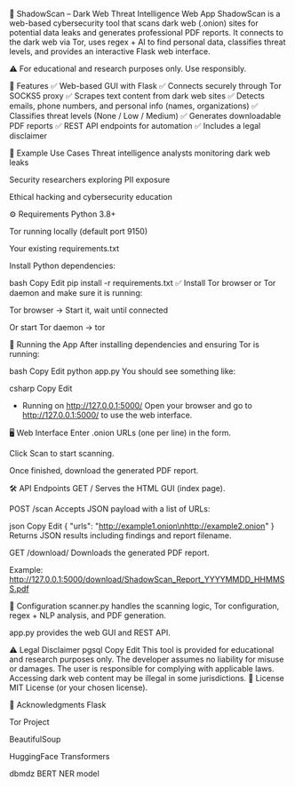 🚨 ShadowScan – Dark Web Threat Intelligence Web App
ShadowScan is a web-based cybersecurity tool that scans dark web (.onion) sites for potential data leaks and generates professional PDF reports.
It connects to the dark web via Tor, uses regex + AI to find personal data, classifies threat levels, and provides an interactive Flask web interface.

⚠ For educational and research purposes only. Use responsibly.

🌟 Features
✅ Web-based GUI with Flask
✅ Connects securely through Tor SOCKS5 proxy
✅ Scrapes text content from dark web sites
✅ Detects emails, phone numbers, and personal info (names, organizations)
✅ Classifies threat levels (None / Low / Medium)
✅ Generates downloadable PDF reports
✅ REST API endpoints for automation
✅ Includes a legal disclaimer

📂 Example Use Cases
Threat intelligence analysts monitoring dark web leaks

Security researchers exploring PII exposure

Ethical hacking and cybersecurity education

⚙️ Requirements
Python 3.8+

Tor running locally (default port 9150)

Your existing requirements.txt

Install Python dependencies:

bash
Copy
Edit
pip install -r requirements.txt
✅ Install Tor browser or Tor daemon and make sure it is running:

Tor browser → Start it, wait until connected

Or start Tor daemon → tor

🚀 Running the App
After installing dependencies and ensuring Tor is running:

bash
Copy
Edit
python app.py
You should see something like:

csharp
Copy
Edit
 * Running on http://127.0.0.1:5000/
Open your browser and go to http://127.0.0.1:5000/ to use the web interface.

🖥 Web Interface
Enter .onion URLs (one per line) in the form.

Click Scan to start scanning.

Once finished, download the generated PDF report.

🛠 API Endpoints
GET /
Serves the HTML GUI (index page).

POST /scan
Accepts JSON payload with a list of URLs:

json
Copy
Edit
{
  "urls": "http://example1.onion\nhttp://example2.onion"
}
Returns JSON results including findings and report filename.

GET /download/<filename>
Downloads the generated PDF report.

Example: http://127.0.0.1:5000/download/ShadowScan_Report_YYYYMMDD_HHMMSS.pdf

📌 Configuration
scanner.py handles the scanning logic, Tor configuration, regex + NLP analysis, and PDF generation.

app.py provides the web GUI and REST API.

⚠ Legal Disclaimer
pgsql
Copy
Edit
This tool is provided for educational and research purposes only.
The developer assumes no liability for misuse or damages.
The user is responsible for complying with applicable laws.
Accessing dark web content may be illegal in some jurisdictions.
📄 License
MIT License (or your chosen license).

🙌 Acknowledgments
Flask

Tor Project

BeautifulSoup

HuggingFace Transformers

dbmdz BERT NER model
